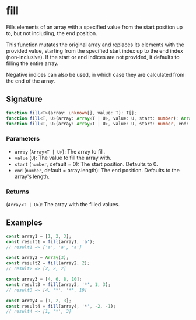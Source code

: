 # fill

Fills elements of an array with a specified value from the start position up to, but not including, the end position.

This function mutates the original array and replaces its elements with the provided value, starting from the specified start index up to the end index (non-inclusive). If the start or end indices are not provided, it defaults to filling the entire array.

Negative indices can also be used, in which case they are calculated from the end of the array.

## Signature

```typescript
function fill<T>(array: unknown[], value: T): T[];
function fill<T, U>(array: Array<T | U>, value: U, start: number): Array<T | U>;
function fill<T, U>(array: Array<T | U>, value: U, start: number, end: number): Array<T | U>;
```

### Parameters

- `array` (`Array<T | U>`): The array to fill.
- `value` (`U`): The value to fill the array with.
- `start` (`number`, default = 0): The start position. Defaults to 0.
- `end` (`number`, default = array.length): The end position. Defaults to the array's length.

### Returns

(`Array<T | U>`): The array with the filled values.

## Examples

```typescript
const array1 = [1, 2, 3];
const result1 = fill(array1, 'a');
// result1 => ['a', 'a', 'a']

const array2 = Array(3);
const result2 = fill(array2, 2);
// result2 => [2, 2, 2]

const array3 = [4, 6, 8, 10];
const result3 = fill(array3, '*', 1, 3);
// result3 => [4, '*', '*', 10]

const array4 = [1, 2, 3];
const result4 = fill(array4, '*', -2, -1);
// result4 => [1, '*', 3]
```
